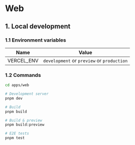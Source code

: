 # Web

## 1. Local development

### 1.1 Environment variables

| Name       | Value                                      |
| ---------- | ------------------------------------------ |
| VERCEL_ENV | `development` or `preview` or `production` |

### 1.2 Commands

```sh
cd apps/web

# Development server
pnpm dev

# Build
pnpm build

# Build & preview
pnpm build:preview

# E2E tests
pnpm test
```

